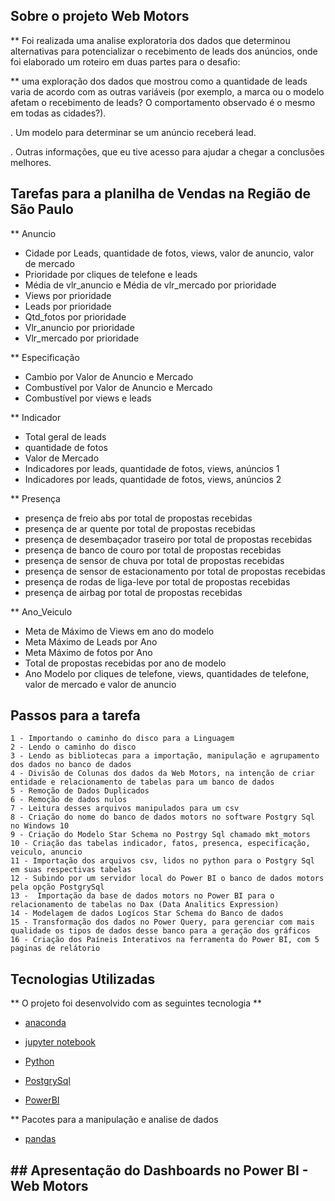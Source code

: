 ## Sobre o projeto Web Motors

** Foi realizada uma analise exploratoria dos dados que determinou alternativas para potencializar o recebimento de leads dos anúncios, onde foi elaborado 
um roteiro em duas partes para o desafio: 

** uma exploração dos dados que mostrou como a quantidade de leads varia de acordo
com as outras variáveis (por exemplo, a marca ou o modelo afetam o recebimento de
leads? O comportamento observado é o mesmo em todas as cidades?).

. Um modelo para determinar se um anúncio receberá lead.

. Outras informações, que eu tive acesso para ajudar a chegar a
conclusões melhores.

## Tarefas para a planilha de Vendas na Região de São Paulo

** Anuncio 

 - Cidade por Leads, quantidade de fotos, views, valor de anuncio, valor de mercado 
 - Prioridade por cliques de telefone e leads 
 - Média de vlr_anuncio e Média de vlr_mercado por prioridade 
 - Views por prioridade 
 - Leads por prioridade
 - Qtd_fotos por prioridade 
 - Vlr_anuncio por prioridade 
 - Vlr_mercado por prioridade
 
** Especificação 

 - Cambio por Valor de Anuncio e Mercado 
 - Combustível por Valor de Anuncio e Mercado
 - Combustível por views e leads 
 
** Indicador 

 - Total geral de leads 
 - quantidade de fotos 
 - Valor de Mercado 
 - Indicadores por leads, quantidade de fotos, views, anúncios 1
 - Indicadores por leads, quantidade de fotos, views, anúncios 2 
 
** Presença 

 - presença de freio abs por  total de propostas recebidas
 - presença de ar quente por total de propostas recebidas
 - presença de desembaçador traseiro por total de propostas recebidas 
 - presença de banco de couro por total de propostas recebidas
 - presença de sensor de chuva por total de propostas recebidas 
 - presença de sensor de estacionamento por total de propostas recebidas
 - presença de rodas de liga-leve por total de propostas recebidas 
 - presença de airbag por total de propostas recebidas 
 
** Ano_Veiculo 

- Meta de Máximo de Views em ano do modelo
- Meta Máximo de Leads por Ano 
- Meta Máximo de fotos por Ano
- Total de propostas recebidas por ano de modelo
- Ano Modelo por cliques de telefone, views, quantidades de telefone, valor de mercado e valor de anuncio 

## Passos para a tarefa 

    1 - Importando o caminho do disco para a Linguagem 
    2 - Lendo o caminho do disco 
    3 - Lendo as bibliotecas para a importação, manipulação e agrupamento dos dados no banco de dados
    4 - Divisão de Colunas dos dados da Web Motors, na intenção de criar entidade e relacionamento de tabelas para um banco de dados
    5 - Remoção de Dados Duplicados
    6 - Remoção de dados nulos
    7 - Leitura desses arquivos manipulados para um csv 
    8 - Criação do nome do banco de dados motors no software Postgry Sql no Windows 10 
    9 - Criação do Modelo Star Schema no Postrgy Sql chamado mkt_motors
    10 - Criação das tabelas indicador, fatos, presenca, especificação, veiculo, anuncio 
    11 - Importação dos arquivos csv, lidos no python para o Postgry Sql em suas respectivas tabelas 
    12 - Subindo por um servidor local do Power BI o banco de dados motors pela opção PostgrySql 
    13 -  Importação da base de dados motors no Power BI para o relacionamento de tabelas no Dax (Data Analitics Expression) 
    14 - Modelagem de dados Logícos Star Schema do Banco de dados 
    15 - Transformação dos dados no Power Query, para gerenciar com mais qualidade os tipos de dados desse banco para a geração dos gráficos 
    16 - Criação dos Paíneis Interativos na ferramenta do Power BI, com 5 paginas de relátorio 
   
## Tecnologias Utilizadas 

** O projeto foi desenvolvido com as seguintes tecnologia ** 

- [anaconda](https://www.anaconda.com/) 

- [jupyter notebook](https://jupyter.org/)

- [Python](https://www.python.org/)

- [PostgrySql](https://www.pgadmin.org/)

- [PowerBI](https://powerbi.microsoft.com/pt-br/)
 
 ** Pacotes para a manipulação e analise de dados
 
 - [pandas](https://harve.com.br/blog/programacao-python-blog/pandas-python-vantagens-e-como-comecar/) 
 
## ## Apresentação do Dashboards no Power BI - Web Motors 


   
